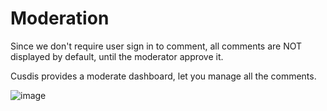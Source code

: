 # Moderation

Since we don't require user sign in to comment, all comments are NOT displayed by default, until the moderator approve it.

Cusdis provides a moderate dashboard, let you manage all the comments.

![image](https://assets.djyde.com/uPic/hTaakM.png?x-oss-process=style/high-optimize)
